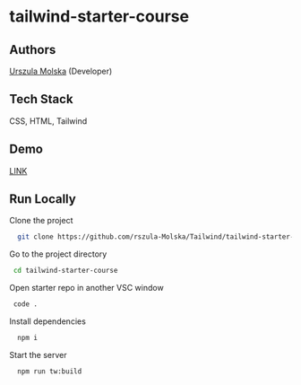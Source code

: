 # tailwind-starter-course

## Authors

[Urszula Molska](https://github.com/Urszula-Molska) (Developer)

## Tech Stack

CSS, HTML, Tailwind

## Demo

[LINK](https://music-festival-tailwind.netlify.app/)

## Run Locally

Clone the project

```bash
  git clone https://github.com/rszula-Molska/Tailwind/tailwind-starter-course
```

Go to the project directory

```bash
 cd tailwind-starter-course
```

Open starter repo in another VSC window

```bash
 code .
```

Install dependencies

```bash
  npm i
```

Start the server

```bash
  npm run tw:build
```

